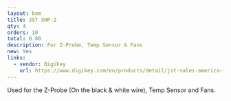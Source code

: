 ```yaml
---
layout: bom
title: JST XHP-2
qty: 4
orders: 10
total: 0.80
description: For Z-Probe, Temp Sensor & Fans
new: Yes
links:
  - vendor: Digikey
    url: https://www.digikey.com/en/products/detail/jst-sales-america-inc/XHP-2/555485
---
```


Used for the Z-Probe (On the black & white wire), Temp Sensor and Fans.